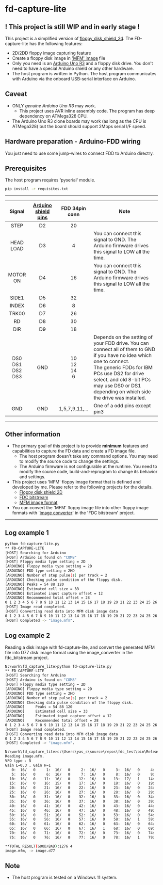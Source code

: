 # fd-capture-lite

## ! This project is still WIP and in early stage !

This project is a simplified version of [floppy_disk_shield_2d](https://github.com/yas-sim/floppy_disk_shield_2d).
The FD-capture-lite has the following features:
- 2D/2DD floppy image capturing feature
- Create a floppy disk image in ['MFM' image](https://github.com/yas-sim/fdc_bitstream#mfm-image-data-format) file
- Only you need is an [Arduino Uno R3](https://docs.arduino.cc/hardware/uno-rev3) and a floppy disk drive. You don't need to have a special Arduino shield or any other hardware.
- The host program is written in Python. The host program communicates with Arduino via the onboard USB-serial interface on Arduino.

## Caveat
- ONLY *genuine Arduino Uno R3* may work.
    - This project uses AVR inline assembly code. The program has deep dependency on ATMega328 CPU.
- The Arduino Uno R3 clone boards may work (as long as the CPU is ATMega328) but the board should support 2Mbps serial I/F speed.

## Hardware preparation - Arduino-FDD wiring
You just need to use some jump-wires to connect FDD to Arduino directry.

## Prerequisites
The host program requires 'pyserial' module.
~~~sh
pip install -r requisites.txt
~~~

----
|Signal|[Arduino shield pins](https://docs.arduino.cc/static/6ec5e4c2a6c0e9e46389d4f6dc924073/2f891/Pinout-UNOrev3_latest.png)|FDD 34pin conn|Note|
|:-:|:-:|:-:|---|
|STEP|D2|20||
|HEAD LOAD|D3|4|You can connect this signal to GND. The Arduino firmware drives this signal to LOW all the time.|
|MOTOR ON|D4|16|You can connect this signal to GND. The Arduino firmware drives this signal to LOW all the time.|
|SIDE1|D5|32||
|INDEX|D6|8||
|TRK00|D7|26||
|RD|D8|30||
|DIR|D9|18||
|DS0<br>DS1<br>DS2<br>DS3|GND|10<br>12<br>14<br>6|Depends on the setting of your FDD drive. You can connect all of them to GND if you have no idea which one to connect.<br>The generic FDDs for IBM PCs use DS2 for drive select, and old 8-bit PCs may use DS0 or DS1 depending on which side the drive was installed.|
|GND|GND|1,5,7,9,11,...|One of a odd pins except pin3|

------------------------
## Other information
- The primary goal of this project is to provide **minimum** features and capabilities to capture the FD data and create a FD image file.
    - The host program doesn't take any command options. You may need to modify the source code to change the settings.
    - The Arduino firmware is not configurable at the runtime. You need to modify the source code, build-and-reprogram to change its behavior and settings.
- This project uses 'MFM' floppy image format that is defined and developed by me. Please refer to the following projects for the details.
    - [Floppy disk shield 2D](https://github.com/yas-sim/floppy_disk_shield_2d)
    - [FDC bitstream](https://github.com/yas-sim/fdc_bitstream)
    - [MFM image format](https://github.com/yas-sim/fdc_bitstream#mfm-image-data-format)
- You can convert the 'MFM' floppy image file into other floppy image formats with '[image converter](https://github.com/yas-sim/fdc_bitstream/tree/master/image_converter)' in the 'FDC bitstream' project.

------------------------

## Log example 1
~~~sh
python fd-capture-lite.py
** FD-CAPTURE-LITE
[HOST] Searching for Arduino
[HOST] Arduino is found on "COM8"
[HOST] Floppy media type setting = 2D
[ARDUINO] Floppy media type setting = 2D
[ARDUINO] FDD type setting = 2HD
[ARDUINO] Number of step pulse(s) per track = 2
[ARDUINO] Checking pulse condition of the floppy disk.
[ARDUINO] Peaks = 54 88 120
[ARDUINO] Estimated cell size = 33
[ARDUINO] Estimated input capture offset = 12
[ARDUINO] Recommended total offset = 28
0 1 2 3 4 5 6 7 8 9 10 11 12 13 14 15 16 17 18 19 20 21 22 23 24 25 26 27 28 29 30 31 32 33 34 35 36 37 38 39 40 41 42 43 44 45 46 47 48 49 50 51 52 53 54 55 56 57 58 59 60 61 62 63 64 65 66 67 68 69 70 71 72 73 74 75 76 77 78 79
[HOST] Image read completed.
[HOST] Converting read data into MFM disk image data
0 1 2 3 4 5 6 7 8 9 10 11 12 13 14 15 16 17 18 19 20 21 22 23 24 25 26 27 28 29 30 31 32 33 34 35 36 37 38 39 40 41 42 43 44 45 46 47 48 49 50 51 52 53 54 55 56 57 58 59 60 61 62 63 64 65 66 67 68 69 70 71 72 73 74 75 76 77 78 79
[HOST] Completed -> "image.mfm".
~~~

## Log example 2
Reading a disk image with fd-capture-lite, and convert the generated MFM file into D77 disk image format using the image_converter in the fdc_bitstream project.
~~~sh
N:\work\fd_capture_lite>python fd-capture-lite.py
** FD-CAPTURE-LITE
[HOST] Searching for Arduino
[HOST] Arduino is found on "COM8"
[HOST] Floppy media type setting = 2D
[ARDUINO] Floppy media type setting = 2D
[ARDUINO] FDD type setting = 2HD
[ARDUINO] Number of step pulse(s) per track = 2
[ARDUINO] Checking data pulse condition of the floppy disk.
[ARDUINO]     Peaks = 54 88 120
[ARDUINO]     Estimated cell size = 33
[ARDUINO]     Estimated input capture offset = 12
[ARDUINO]     Recommended total offset = 28
0 1 2 3 4 5 6 7 8 9 10 11 12 13 14 15 16 17 18 19 20 21 22 23 24 25 26 27 28 29 30 31 32 33 34 35 36 37 38 39 40 41 42 43 44 45 46 47 48 49 50 51 52 53 54 55 56 57 58 59 60 61 62 63 64 65 66 67 68 69 70 71 72 73 74 75 76 77 78 79
[HOST] Image read completed.
[HOST] Converting read data into MFM disk image data
0 1 2 3 4 5 6 7 8 9 10 11 12 13 14 15 16 17 18 19 20 21 22 23 24 25 26 27 28 29 30 31 32 33 34 35 36 37 38 39 40 41 42 43 44 45 46 47 48 49 50 51 52 53 54 55 56 57 58 59 60 61 62 63 64 65 66 67 68 69 70 71 72 73 74 75 76 77 78 79
[HOST] Completed -> "image.mfm".

N:\work\fd_capture_lite>c:\Users\yas_s\source\repos\fdc_test\bin\Release\image_converter.exe -i image.mfm -o image.d77 -v
Reading image.mfm.
VFO type : 5
Gain L=0.3 , Gain H=1
   0:  16/   0     1:  16/   0     2:  16/   0     3:  16/   0     4:  16/   0
   5:  16/   0     6:  16/   0     7:  16/   0     8:  16/   0     9:  16/   0
  10:  16/   0    11:  16/   0    12:  16/   0    13:  17/   1    14:  16/   0
  15:  16/   0    16:  15/   0    17:  16/   0    18:  16/   0    19:  16/   0
  20:  16/   0    21:  16/   0    22:  16/   0    23:  16/   0    24:  16/   0
  25:  16/   0    26:  16/   0    27:  16/   0    28:  16/   0    29:  16/   0
  30:  16/   0    31:  16/   0    32:  16/   0    33:  16/   0    34:  16/   0
  35:  16/   0    36:  16/   0    37:  16/   0    38:  16/   0    39:  16/   0
  40:  16/   0    41:  16/   0    42:  16/   0    43:  16/   0    44:  16/   0
  45:  16/   0    46:  16/   0    47:  16/   0    48:  16/   0    49:  16/   0
  50:  16/   0    51:  16/   0    52:  16/   0    53:  16/   0    54:  16/   0
  55:  16/   0    56:  16/   0    57:  16/   0    58:  16/   1    59:  16/   0
  60:  16/   0    61:  16/   0    62:  16/   0    63:  16/   0    64:  16/   0
  65:  16/   0    66:  16/   0    67:  16/   1    68:  16/   0    69:  16/   0
  70:  16/   0    71:  16/   0    72:  16/   0    73:  16/   0    74:  16/   0
  75:  16/   0    76:  16/   0    77:  16/   0    78:  16/   1    79:  16/   0

**TOTAL RESULT(GOOD/BAD):1276 4
image.mfm, -> image.d77
~~~

## Note
- The host program is tested on a Windows 11 system.

